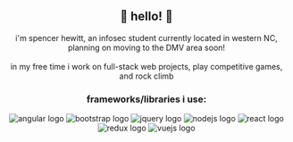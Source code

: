 <h2 align="center">
🌸 hello! 🌸
<br>
</h2>

<p align="center">
i'm spencer hewitt, an infosec student currently located in western NC, planning on moving to the DMV area soon!
<br><br>
in my free time i work on full-stack web projects, play competitive games, and rock climb
</p>

<h3 align="center">frameworks/libraries i use:</h3>
<p align="center">
<img src="https://img.shields.io/badge/angular-%23DD0031.svg?style=for-the-badge&logo=angular&logoColor=white" alt="angular logo"/>
<img src="https://img.shields.io/badge/bootstrap-%23563D7C.svg?style=for-the-badge&logo=bootstrap&logoColor=white" alt="bootstrap logo"/>
<img src="https://img.shields.io/badge/jquery-%230769AD.svg?style=for-the-badge&logo=jquery&logoColor=white" alt="jquery logo"/>
<img src="https://img.shields.io/badge/node.js-6DA55F?style=for-the-badge&logo=node.js&logoColor=white" alt="nodejs logo"/>
<img src="https://img.shields.io/badge/react-%2320232a.svg?style=for-the-badge&logo=react&logoColor=%2361DAFB" alt="react logo"/>
<img src="https://img.shields.io/badge/redux-%23593d88.svg?style=for-the-badge&logo=redux&logoColor=white" alt="redux logo"/>
<img src="https://img.shields.io/badge/vuejs-%2335495e.svg?style=for-the-badge&logo=vuedotjs&logoColor=%234FC08D" alt="vuejs logo"/>
</p>
